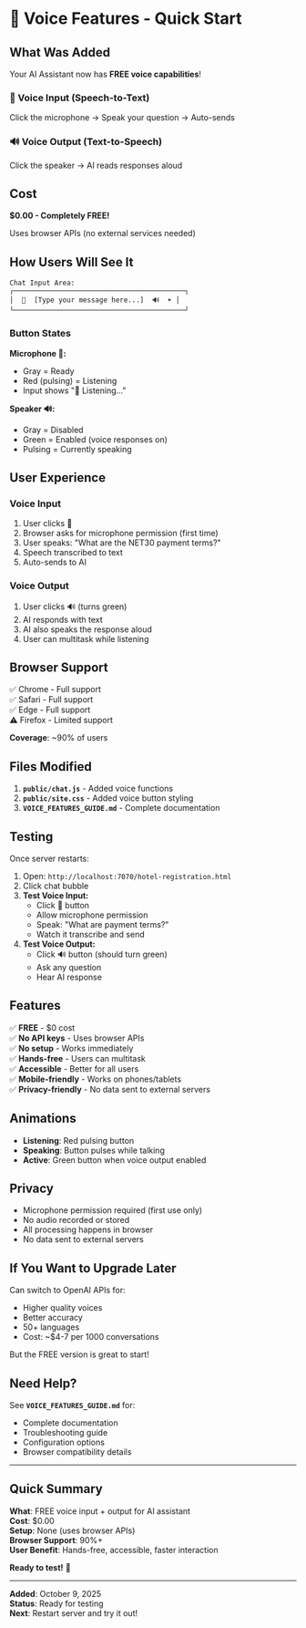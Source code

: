 # 🎤 Voice Features - Quick Start

## What Was Added

Your AI Assistant now has **FREE voice capabilities**!

### 🎤 Voice Input (Speech-to-Text)
Click the microphone → Speak your question → Auto-sends

### 🔊 Voice Output (Text-to-Speech)
Click the speaker → AI reads responses aloud

## Cost

**$0.00 - Completely FREE!**

Uses browser APIs (no external services needed)

## How Users Will See It

```
Chat Input Area:
┌──────────────────────────────────────────┐
│  🎤  [Type your message here...]  🔊  ➤ │
└──────────────────────────────────────────┘
```

### Button States

**Microphone 🎤:**
- Gray = Ready
- Red (pulsing) = Listening
- Input shows "🎤 Listening..."

**Speaker 🔊:**
- Gray = Disabled
- Green = Enabled (voice responses on)
- Pulsing = Currently speaking

## User Experience

### Voice Input
1. User clicks 🎤
2. Browser asks for microphone permission (first time)
3. User speaks: "What are the NET30 payment terms?"
4. Speech transcribed to text
5. Auto-sends to AI

### Voice Output
1. User clicks 🔊 (turns green)
2. AI responds with text
3. AI also speaks the response aloud
4. User can multitask while listening

## Browser Support

✅ Chrome - Full support  
✅ Safari - Full support  
✅ Edge - Full support  
⚠️ Firefox - Limited support  

**Coverage**: ~90% of users

## Files Modified

1. **`public/chat.js`** - Added voice functions
2. **`public/site.css`** - Added voice button styling
3. **`VOICE_FEATURES_GUIDE.md`** - Complete documentation

## Testing

Once server restarts:

1. Open: `http://localhost:7070/hotel-registration.html`
2. Click chat bubble
3. **Test Voice Input:**
   - Click 🎤 button
   - Allow microphone permission
   - Speak: "What are payment terms?"
   - Watch it transcribe and send
4. **Test Voice Output:**
   - Click 🔊 button (should turn green)
   - Ask any question
   - Hear AI response

## Features

✅ **FREE** - $0 cost  
✅ **No API keys** - Uses browser APIs  
✅ **No setup** - Works immediately  
✅ **Hands-free** - Users can multitask  
✅ **Accessible** - Better for all users  
✅ **Mobile-friendly** - Works on phones/tablets  
✅ **Privacy-friendly** - No data sent to external servers  

## Animations

- **Listening**: Red pulsing button
- **Speaking**: Button pulses while talking
- **Active**: Green button when voice output enabled

## Privacy

- Microphone permission required (first use only)
- No audio recorded or stored
- All processing happens in browser
- No data sent to external servers

## If You Want to Upgrade Later

Can switch to OpenAI APIs for:
- Higher quality voices
- Better accuracy
- 50+ languages
- Cost: ~$4-7 per 1000 conversations

But the FREE version is great to start!

## Need Help?

See **`VOICE_FEATURES_GUIDE.md`** for:
- Complete documentation
- Troubleshooting guide
- Configuration options
- Browser compatibility details

---

## Quick Summary

**What**: FREE voice input + output for AI assistant  
**Cost**: $0.00  
**Setup**: None (uses browser APIs)  
**Browser Support**: 90%+  
**User Benefit**: Hands-free, accessible, faster interaction  

**Ready to test!** 🚀

---

**Added**: October 9, 2025  
**Status**: Ready for testing  
**Next**: Restart server and try it out!
